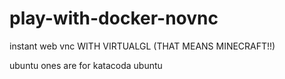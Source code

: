 # play-with-docker-novnc
instant web vnc WITH VIRTUALGL (THAT MEANS MINECRAFT!!)

ubuntu ones are for katacoda ubuntu
